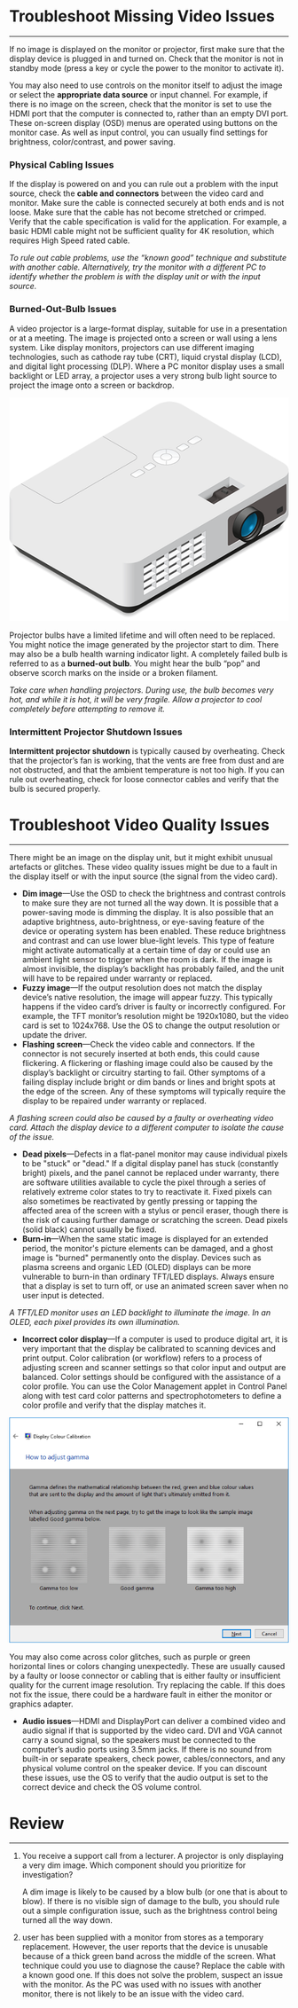 
# Troubleshoot Missing Video Issues
----
If no image is displayed on the monitor or projector, first make sure that the display device is plugged in and turned on. Check that the monitor is not in standby mode (press a key or cycle the power to the monitor to activate it).

You may also need to use controls on the monitor itself to adjust the image or select the **appropriate data source** or input channel. For example, if there is no image on the screen, check that the monitor is set to use the HDMI port that the computer is connected to, rather than an empty DVI port. These on-screen display (OSD) menus are operated using buttons on the monitor case. As well as input control, you can usually find settings for brightness, color/contrast, and power saving. 

### Physical Cabling Issues

If the display is powered on and you can rule out a problem with the input source, check the **cable and connectors** between the video card and monitor. Make sure the cable is connected securely at both ends and is not loose. Make sure that the cable has not become stretched or crimped. Verify that the cable specification is valid for the application. For example, a basic HDMI cable might not be sufficient quality for 4K resolution, which requires High Speed rated cable.

*To rule out cable problems, use the “known good” technique and substitute with another cable. Alternatively, try the monitor with a different PC to identify whether the problem is with the display unit or with the input source.*

### Burned-Out-Bulb Issues

A video projector is a large-format display, suitable for use in a presentation or at a meeting. The image is projected onto a screen or wall using a lens system. Like display monitors, projectors can use different imaging technologies, such as cathode ray tube (CRT), liquid crystal display (LCD), and digital light processing (DLP). Where a PC monitor display uses a small backlight or LED array, a projector uses a very strong bulb light source to project the image onto a screen or backdrop.

![](../../../Meta/Pasted%20image%2020231003060625.png)

Projector bulbs have a limited lifetime and will often need to be replaced. You might notice the image generated by the projector start to dim. There may also be a bulb health warning indicator light. A completely failed bulb is referred to as a **burned-out bulb**. You might hear the bulb “pop” and observe scorch marks on the inside or a broken filament.

*Take care when handling projectors. During use, the bulb becomes very hot, and while it is hot, it will be very fragile. Allow a projector to cool completely before attempting to remove it.*

### Intermittent Projector Shutdown Issues

**Intermittent projector shutdown** is typically caused by overheating. Check that the projector’s fan is working, that the vents are free from dust and are not obstructed, and that the ambient temperature is not too high. If you can rule out overheating, check for loose connector cables and verify that the bulb is secured properly.

# Troubleshoot Video Quality Issues
----
There might be an image on the display unit, but it might exhibit unusual artefacts or glitches. These video quality issues might be due to a fault in the display itself or with the input source (the signal from the video card).

- **Dim image**—Use the OSD to check the brightness and contrast controls to make sure they are not turned all the way down. It is possible that a power-saving mode is dimming the display. It is also possible that an adaptive brightness, auto-brightness, or eye-saving feature of the device or operating system has been enabled. These reduce brightness and contrast and can use lower blue-light levels. This type of feature might activate automatically at a certain time of day or could use an ambient light sensor to trigger when the room is dark. If the image is almost invisible, the display’s backlight has probably failed, and the unit will have to be repaired under warranty or replaced.
- **Fuzzy image**—If the output resolution does not match the display device’s native resolution, the image will appear fuzzy. This typically happens if the video card’s driver is faulty or incorrectly configured. For example, the TFT monitor’s resolution might be 1920x1080, but the video card is set to 1024x768. Use the OS to change the output resolution or update the driver.
- **Flashing screen**—Check the video cable and connectors. If the connector is not securely inserted at both ends, this could cause flickering. A flickering or flashing image could also be caused by the display’s backlight or circuitry starting to fail. Other symptoms of a failing display include bright or dim bands or lines and bright spots at the edge of the screen. Any of these symptoms will typically require the display to be repaired under warranty or replaced.

*A flashing screen could also be caused by a faulty or overheating video card. Attach the display device to a different computer to isolate the cause of the issue.*

- **Dead pixels**—Defects in a flat-panel monitor may cause individual pixels to be "stuck" or "dead." If a digital display panel has stuck (constantly bright) pixels, and the panel cannot be replaced under warranty, there are software utilities available to cycle the pixel through a series of relatively extreme color states to try to reactivate it. Fixed pixels can also sometimes be reactivated by gently pressing or tapping the affected area of the screen with a stylus or pencil eraser, though there is the risk of causing further damage or scratching the screen. Dead pixels (solid black) cannot usually be fixed.
- **Burn-in**—When the same static image is displayed for an extended period, the monitor's picture elements can be damaged, and a ghost image is "burned" permanently onto the display. Devices such as plasma screens and organic LED (OLED) displays can be more vulnerable to burn-in than ordinary TFT/LED displays. Always ensure that a display is set to turn off, or use an animated screen saver when no user input is detected.

*A TFT/LED monitor uses an LED backlight to illuminate the image. In an OLED, each pixel provides its own illumination.*

- **Incorrect color display**—If a computer is used to produce digital art, it is very important that the display be calibrated to scanning devices and print output. Color calibration (or workflow) refers to a process of adjusting screen and scanner settings so that color input and output are balanced. Color settings should be configured with the assistance of a color profile. You can use the Color Management applet in Control Panel along with test card color patterns and spectrophotometers to define a color profile and verify that the display matches it.

![](../../../Meta/Pasted%20image%2020231003061009.png)


You may also come across color glitches, such as purple or green horizontal lines or colors changing unexpectedly. These are usually caused by a faulty or loose connector or cabling that is either faulty or insufficient quality for the current image resolution. Try replacing the cable. If this does not fix the issue, there could be a hardware fault in either the monitor or graphics adapter.

- **Audio issues**—HDMI and DisplayPort can deliver a combined video and audio signal if that is supported by the video card. DVI and VGA cannot carry a sound signal, so the speakers must be connected to the computer’s audio ports using 3.5mm jacks. If there is no sound from built-in or separate speakers, check power, cables/connectors, and any physical volume control on the speaker device. If you can discount these issues, use the OS to verify that the audio output is set to the correct device and check the OS volume control.




# Review
----
1.  You receive a support call from a lecturer. A projector is only displaying a very dim image. Which component should you prioritize for investigation?

	A dim image is likely to be caused by a blow bulb (or one that is about to blow). If there is no visible sign of damage to the bulb, you should rule out a simple configuration issue, such as the brightness control being turned all the way down.


2. user has been supplied with a monitor from stores as a temporary replacement. However, the user reports that the device is unusable because of a thick green band across the middle of the screen. What technique could you use to diagnose the cause?
	Replace the cable with a known good one. If this does not solve the problem, suspect an issue with the monitor. As the PC was used with no issues with another monitor, there is not likely to be an issue with the video card.